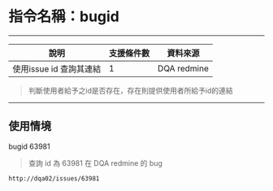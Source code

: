 # 指令名稱：bugid
***
| 說明 | 支援條件數 | 資料來源 |
| -| - | - |
| 使用issue id 查詢其連結 | 1 | DQA redmine |
> 判斷使用者給予之id是否存在，存在則提供使用者所給予id的連結

***
## 使用情境 
bugid 63981
>查詢 id 為 63981 在 DQA redmine 的 bug
```
http://dqa02/issues/63981
```

















